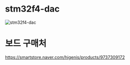 # stm32f4-dac

![stm32f4-dac](https://github.com/chcbaram/stm32f4-dac/assets/5537436/6f4f4f6d-d31a-4e02-a67d-5c62c2c3dafa)

# 보드 구매처
https://smartstore.naver.com/higenis/products/9737309172

